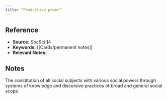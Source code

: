 ```yaml
---
title: “Productive power”
---
```

## Reference
- **Source:** SocSci 14
- **Keywords:** [[Cards/permanent notes]]
- **Relevant Notes:** 
## Notes
The constitution of all social subjects with various social powers through systems of knowledge and discursive practices of broad and general social scope